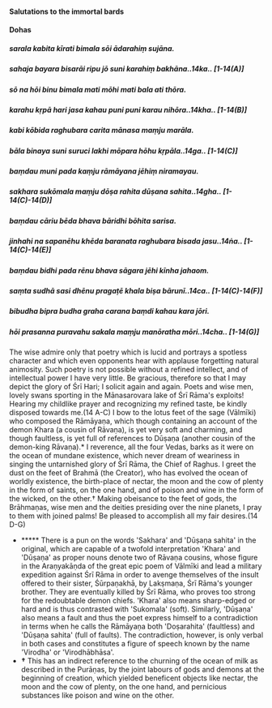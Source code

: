 #### Salutations to the immortal bards

#### Dohas

##### sarala kabita kīrati bimala sōi ādarahiṃ sujāna.
##### sahaja bayara bisarāi ripu jō suni karahiṃ bakhāna..14ka.. [1-14(A)]
##### sō na hōi binu bimala mati mōhi mati bala ati thōra.
##### karahu kṛpā hari jasa kahau puni puni karau nihōra..14kha.. [1-14(B)]
##### kabi kōbida raghubara carita mānasa maṃju marāla.
##### bāla binaya suni suruci lakhi mōpara hōhu kṛpāla..14ga.. [1-14(C)]
##### baṃdau muni pada kaṃju rāmāyana jēhiṃ niramayau.
##### sakhara sukōmala maṃju dōṣa rahita dūṣana sahita..14gha.. [1-14(C)-14(D)]
##### baṃdau cāriu bēda bhava bāridhi bōhita sarisa.
##### jinhahi na sapanēhu khēda baranata raghubara bisada jasu..14ṅa.. [1-14(C)-14(E)]
##### baṃdau bidhi pada rēnu bhava sāgara jēhi kīnha jahaom.
##### saṃta sudhā sasi dhēnu pragaṭē khala biṣa bārunī..14ca.. [1-14(C)-14(F)]
##### bibudha bipra budha graha carana baṃdi kahau kara jōri.
##### hōi prasanna puravahu sakala maṃju manōratha mōri..14cha.. [1-14(G)]

The wise admire only that poetry which is lucid and portrays a spotless character and which even opponents hear with applause forgetting natural animosity. Such poetry is not possible without a refined intellect, and of intellectual power I have very little. Be gracious, therefore so that I may depict the glory of Śrī Hari; I solicit again and again. Poets and wise men, lovely swans sporting in the Mānasarovara lake of Śrī Rāma's exploits! Hearing my childlike prayer and recognizing my refined taste, be kindly disposed towards me.(14 A-C) I bow to the lotus feet of the sage (Vālmīki) who composed the Rāmāyaṇa, which though containing an account of the demon Khara (a cousin of Rāvaṇa), is yet very soft and charming, and though faultless, is yet full of references to Dūṣaṇa (another cousin of the demon-king Rāvaṇa).* I reverence, all the four Vedas, barks as it were on the ocean of mundane existence, which never dream of weariness in singing the untarnished glory of Śrī Rāma, the Chief of Raghus. I greet the dust on the feet of Brahmā (the Creator), who has evolved the ocean of worldly existence, the birth-place of nectar, the moon and the cow of plenty in the form of saints, on the one hand, and of poison and wine in the form of the wicked, on the other.† Making obeisance to the feet of gods, the Brāhmaṇas, wise men and the deities presiding over the nine planets, I pray to them with joined palms! Be pleased to accomplish all my fair desires.(14 D-G)

- ***** There is a pun on the words 'Sakhara' and 'Dūṣaṇa sahita' in the original, which are capable of a twofold interpretation 'Khara' and 'Dūṣaṇa' as proper nouns denote two of Rāvaṇa cousins, whose figure in the Araṇyakāṇda of the great epic poem of Vālmīki and lead a military expedition against Śrī Rāma in order to avenge themselves of the insult offered to their sister, Śūrpaṇakhā, by Lakṣmaṇa, Śrī Rāma's younger brother. They are eventually killed by Śrī Rāma, who proves too strong for the redoubtable demon chiefs. 'Khara' also means sharp-edged or hard and is thus contrasted with 'Sukomala' (soft). Similarly, 'Dūṣaṇa' also means a fault and thus the poet express himself to a contradiction in terms when he calls the Rāmāyaṇa both 'Doṣarahita' (faultless) and 'Dūṣaṇa sahita' (full of faults). The contradiction, however, is only verbal in both cases and constitutes a figure of speech known by the name 'Virodha' or 'Virodhābhāsa'.
- **†** This has an indirect reference to the churning of the ocean of milk as described in the Purāṇas, by the joint labours of gods and demons at the beginning of creation, which yielded beneficent objects like nectar, the moon and the cow of plenty, on the one hand, and pernicious substances like poison and wine on the other.